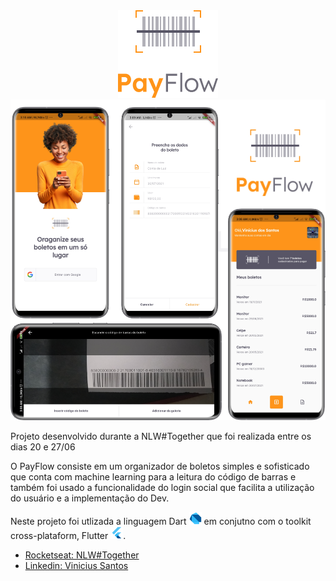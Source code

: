 <div align="center"><img src="/assets/images/logofull.png" alt="logo" /></div>

<div borderRadius="10px"><img src="/assets/images/app.png" alt="app" /></div>

Projeto desenvolvido durante a NLW#Together que foi realizada entre os dias 20 e 27/06

O PayFlow consiste em um organizador de boletos simples e sofisticado que conta com machine learning para a leitura do código de barras e também foi usado a funcionalidade do login social que facilita a utilização do usuário e a implementação do Dev.

Neste projeto foi utlizada a linguagem Dart <img height="20" src="https://raw.githubusercontent.com/github/explore/80688e429a7d4ef2fca1e82350fe8e3517d3494d/topics/dart/dart.png"> em conjutno com o toolkit  cross-plataform, Flutter <img height="20" src="https://raw.githubusercontent.com/github/explore/80688e429a7d4ef2fca1e82350fe8e3517d3494d/topics/flutter/flutter.png">.


- [Rocketseat: NLW#Together](https://nextlevelweek.com/episodios/flutter/live-1/edicao/6)
- [Linkedin: Vinicius Santos](https://www.linkedin.com/in/viniciussantos31/)

